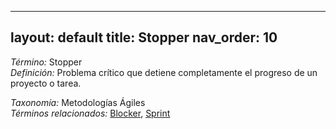 
---
layout: default
title: Stopper
nav_order: 10
---

*Término:* Stopper  
*Definición:* Problema crítico que detiene completamente el progreso de un proyecto o tarea.

*Taxonomía:* Metodologías Ágiles  
*Términos relacionados:* [Blocker](https://maleniski.github.io/diccionario-angl-tec-mx/docs/alfabeticamente/B/blocker/), [Sprint](https://maleniski.github.io/diccionario-angl-tec-mx/docs/alfabeticamente/S/sprint/)
